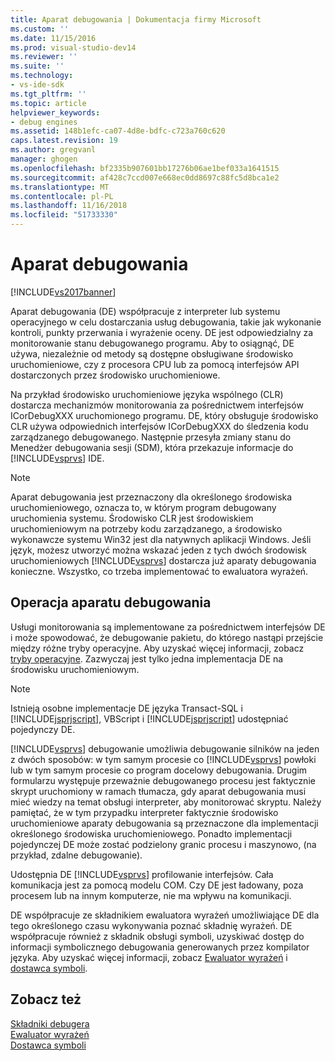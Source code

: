 ```yaml
---
title: Aparat debugowania | Dokumentacja firmy Microsoft
ms.custom: ''
ms.date: 11/15/2016
ms.prod: visual-studio-dev14
ms.reviewer: ''
ms.suite: ''
ms.technology:
- vs-ide-sdk
ms.tgt_pltfrm: ''
ms.topic: article
helpviewer_keywords:
- debug engines
ms.assetid: 148b1efc-ca07-4d8e-bdfc-c723a760c620
caps.latest.revision: 19
ms.author: gregvanl
manager: ghogen
ms.openlocfilehash: bf2335b907601bb17276b06ae1bef033a1641515
ms.sourcegitcommit: af428c7ccd007e668ec0dd8697c88fc5d8bca1e2
ms.translationtype: MT
ms.contentlocale: pl-PL
ms.lasthandoff: 11/16/2018
ms.locfileid: "51733330"
---
```

# <a name="debug-engine"></a>Aparat debugowania
[!INCLUDE[vs2017banner](../../includes/vs2017banner.md)]

Aparat debugowania (DE) współpracuje z interpreter lub systemu operacyjnego w celu dostarczania usług debugowania, takie jak wykonanie kontroli, punkty przerwania i wyrażenie oceny. DE jest odpowiedzialny za monitorowanie stanu debugowanego programu. Aby to osiągnąć, DE używa, niezależnie od metody są dostępne obsługiwane środowisko uruchomieniowe, czy z procesora CPU lub za pomocą interfejsów API dostarczonych przez środowisko uruchomieniowe.  
  
 Na przykład środowisko uruchomieniowe języka wspólnego (CLR) dostarcza mechanizmów monitorowania za pośrednictwem interfejsów ICorDebugXXX uruchomionego programu. DE, który obsługuje środowisko CLR używa odpowiednich interfejsów ICorDebugXXX do śledzenia kodu zarządzanego debugowanego. Następnie przesyła zmiany stanu do Menedżer debugowania sesji (SDM), która przekazuje informacje do [!INCLUDE[vsprvs](../../includes/vsprvs-md.md)] IDE.  
  
> [!NOTE]
>  Aparat debugowania jest przeznaczony dla określonego środowiska uruchomieniowego, oznacza to, w którym program debugowany uruchomienia systemu. Środowisko CLR jest środowiskiem uruchomieniowym na potrzeby kodu zarządzanego, a środowisko wykonawcze systemu Win32 jest dla natywnych aplikacji Windows. Jeśli język, możesz utworzyć można wskazać jeden z tych dwóch środowisk uruchomieniowych [!INCLUDE[vsprvs](../../includes/vsprvs-md.md)] dostarcza już aparaty debugowania konieczne. Wszystko, co trzeba implementować to ewaluatora wyrażeń.  
  
## <a name="debug-engine-operation"></a>Operacja aparatu debugowania  
 Usługi monitorowania są implementowane za pośrednictwem interfejsów DE i może spowodować, że debugowanie pakietu, do którego nastąpi przejście między różne tryby operacyjne. Aby uzyskać więcej informacji, zobacz [tryby operacyjne](../../extensibility/debugger/operational-modes.md). Zazwyczaj jest tylko jedna implementacja DE na środowisku uruchomieniowym.  
  
> [!NOTE]
>  Istnieją osobne implementacje DE języka Transact-SQL i [!INCLUDE[jsprjscript](../../includes/jsprjscript-md.md)], VBScript i [!INCLUDE[jsprjscript](../../includes/jsprjscript-md.md)] udostępniać pojedynczy DE.  
  
 [!INCLUDE[vsprvs](../../includes/vsprvs-md.md)] debugowanie umożliwia debugowanie silników na jeden z dwóch sposobów: w tym samym procesie co [!INCLUDE[vsprvs](../../includes/vsprvs-md.md)] powłoki lub w tym samym procesie co program docelowy debugowania. Drugim formularzu występuje przeważnie debugowanego procesu jest faktycznie skrypt uruchomiony w ramach tłumacza, gdy aparat debugowania musi mieć wiedzy na temat obsługi interpreter, aby monitorować skryptu. Należy pamiętać, że w tym przypadku interpreter faktycznie środowisko uruchomieniowe aparaty debugowania są przeznaczone dla implementacji określonego środowiska uruchomieniowego. Ponadto implementacji pojedynczej DE może zostać podzielony granic procesu i maszynowo, (na przykład, zdalne debugowanie).  
  
 Udostępnia DE [!INCLUDE[vsprvs](../../includes/vsprvs-md.md)] profilowanie interfejsów. Cała komunikacja jest za pomocą modelu COM. Czy DE jest ładowany, poza procesem lub na innym komputerze, nie ma wpływu na komunikacji.  
  
 DE współpracuje ze składnikiem ewaluatora wyrażeń umożliwiające DE dla tego określonego czasu wykonywania poznać składnię wyrażeń. DE współpracuje również z składnik obsługi symboli, uzyskiwać dostęp do informacji symbolicznego debugowania generowanych przez kompilator języka. Aby uzyskać więcej informacji, zobacz [Ewaluator wyrażeń](../../extensibility/debugger/expression-evaluator.md) i [dostawca symboli](../../extensibility/debugger/symbol-provider.md).  
  
## <a name="see-also"></a>Zobacz też  
 [Składniki debugera](../../extensibility/debugger/debugger-components.md)   
 [Ewaluator wyrażeń](../../extensibility/debugger/expression-evaluator.md)   
 [Dostawca symboli](../../extensibility/debugger/symbol-provider.md)


